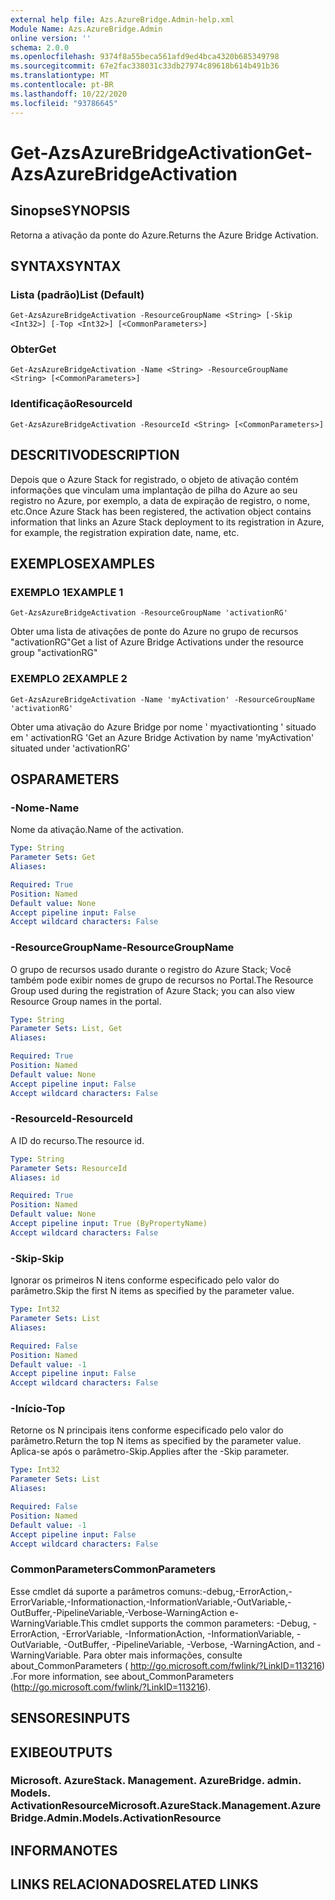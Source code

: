```yaml
---
external help file: Azs.AzureBridge.Admin-help.xml
Module Name: Azs.AzureBridge.Admin
online version: ''
schema: 2.0.0
ms.openlocfilehash: 9374f8a55beca561afd9ed4bca4320b685349798
ms.sourcegitcommit: 67e2fac338031c33db27974c89618b614b491b36
ms.translationtype: MT
ms.contentlocale: pt-BR
ms.lasthandoff: 10/22/2020
ms.locfileid: "93786645"
---
```

# <span data-ttu-id="45fc3-101">Get-AzsAzureBridgeActivation</span><span class="sxs-lookup"><span data-stu-id="45fc3-101">Get-AzsAzureBridgeActivation</span></span>

## <span data-ttu-id="45fc3-102">Sinopse</span><span class="sxs-lookup"><span data-stu-id="45fc3-102">SYNOPSIS</span></span>
<span data-ttu-id="45fc3-103">Retorna a ativação da ponte do Azure.</span><span class="sxs-lookup"><span data-stu-id="45fc3-103">Returns the Azure Bridge Activation.</span></span>

## <span data-ttu-id="45fc3-104">SYNTAX</span><span class="sxs-lookup"><span data-stu-id="45fc3-104">SYNTAX</span></span>

### <span data-ttu-id="45fc3-105">Lista (padrão)</span><span class="sxs-lookup"><span data-stu-id="45fc3-105">List (Default)</span></span>
```
Get-AzsAzureBridgeActivation -ResourceGroupName <String> [-Skip <Int32>] [-Top <Int32>] [<CommonParameters>]
```

### <span data-ttu-id="45fc3-106">Obter</span><span class="sxs-lookup"><span data-stu-id="45fc3-106">Get</span></span>
```
Get-AzsAzureBridgeActivation -Name <String> -ResourceGroupName <String> [<CommonParameters>]
```

### <span data-ttu-id="45fc3-107">Identificação</span><span class="sxs-lookup"><span data-stu-id="45fc3-107">ResourceId</span></span>
```
Get-AzsAzureBridgeActivation -ResourceId <String> [<CommonParameters>]
```

## <span data-ttu-id="45fc3-108">DESCRITIVO</span><span class="sxs-lookup"><span data-stu-id="45fc3-108">DESCRIPTION</span></span>
<span data-ttu-id="45fc3-109">Depois que o Azure Stack for registrado, o objeto de ativação contém informações que vinculam uma implantação de pilha do Azure ao seu registro no Azure, por exemplo, a data de expiração de registro, o nome, etc.</span><span class="sxs-lookup"><span data-stu-id="45fc3-109">Once Azure Stack has been registered, the activation object contains information that links an Azure Stack deployment to its registration in Azure, for example, the registration expiration date, name, etc.</span></span>

## <span data-ttu-id="45fc3-110">EXEMPLOS</span><span class="sxs-lookup"><span data-stu-id="45fc3-110">EXAMPLES</span></span>

### <span data-ttu-id="45fc3-111">EXEMPLO 1</span><span class="sxs-lookup"><span data-stu-id="45fc3-111">EXAMPLE 1</span></span>
```
Get-AzsAzureBridgeActivation -ResourceGroupName 'activationRG'
```

<span data-ttu-id="45fc3-112">Obter uma lista de ativações de ponte do Azure no grupo de recursos "activationRG"</span><span class="sxs-lookup"><span data-stu-id="45fc3-112">Get a list of Azure Bridge Activations under the resource group "activationRG"</span></span>

### <span data-ttu-id="45fc3-113">EXEMPLO 2</span><span class="sxs-lookup"><span data-stu-id="45fc3-113">EXAMPLE 2</span></span>
```
Get-AzsAzureBridgeActivation -Name 'myActivation' -ResourceGroupName 'activationRG'
```

<span data-ttu-id="45fc3-114">Obter uma ativação do Azure Bridge por nome ' myactivationting ' situado em ' activationRG '</span><span class="sxs-lookup"><span data-stu-id="45fc3-114">Get an Azure Bridge Activation by name 'myActivation' situated under 'activationRG'</span></span>

## <span data-ttu-id="45fc3-115">OS</span><span class="sxs-lookup"><span data-stu-id="45fc3-115">PARAMETERS</span></span>

### <span data-ttu-id="45fc3-116">-Nome</span><span class="sxs-lookup"><span data-stu-id="45fc3-116">-Name</span></span>
<span data-ttu-id="45fc3-117">Nome da ativação.</span><span class="sxs-lookup"><span data-stu-id="45fc3-117">Name of the activation.</span></span>

```yaml
Type: String
Parameter Sets: Get
Aliases:

Required: True
Position: Named
Default value: None
Accept pipeline input: False
Accept wildcard characters: False
```

### <span data-ttu-id="45fc3-118">-ResourceGroupName</span><span class="sxs-lookup"><span data-stu-id="45fc3-118">-ResourceGroupName</span></span>
<span data-ttu-id="45fc3-119">O grupo de recursos usado durante o registro do Azure Stack; Você também pode exibir nomes de grupo de recursos no Portal.</span><span class="sxs-lookup"><span data-stu-id="45fc3-119">The Resource Group used during the registration of Azure Stack; you can also view Resource Group names in the portal.</span></span>

```yaml
Type: String
Parameter Sets: List, Get
Aliases:

Required: True
Position: Named
Default value: None
Accept pipeline input: False
Accept wildcard characters: False
```

### <span data-ttu-id="45fc3-120">-ResourceId</span><span class="sxs-lookup"><span data-stu-id="45fc3-120">-ResourceId</span></span>
<span data-ttu-id="45fc3-121">A ID do recurso.</span><span class="sxs-lookup"><span data-stu-id="45fc3-121">The resource id.</span></span>

```yaml
Type: String
Parameter Sets: ResourceId
Aliases: id

Required: True
Position: Named
Default value: None
Accept pipeline input: True (ByPropertyName)
Accept wildcard characters: False
```

### <span data-ttu-id="45fc3-122">-Skip</span><span class="sxs-lookup"><span data-stu-id="45fc3-122">-Skip</span></span>
<span data-ttu-id="45fc3-123">Ignorar os primeiros N itens conforme especificado pelo valor do parâmetro.</span><span class="sxs-lookup"><span data-stu-id="45fc3-123">Skip the first N items as specified by the parameter value.</span></span>

```yaml
Type: Int32
Parameter Sets: List
Aliases:

Required: False
Position: Named
Default value: -1
Accept pipeline input: False
Accept wildcard characters: False
```

### <span data-ttu-id="45fc3-124">-Início</span><span class="sxs-lookup"><span data-stu-id="45fc3-124">-Top</span></span>
<span data-ttu-id="45fc3-125">Retorne os N principais itens conforme especificado pelo valor do parâmetro.</span><span class="sxs-lookup"><span data-stu-id="45fc3-125">Return the top N items as specified by the parameter value.</span></span>
<span data-ttu-id="45fc3-126">Aplica-se após o parâmetro-Skip.</span><span class="sxs-lookup"><span data-stu-id="45fc3-126">Applies after the -Skip parameter.</span></span>

```yaml
Type: Int32
Parameter Sets: List
Aliases:

Required: False
Position: Named
Default value: -1
Accept pipeline input: False
Accept wildcard characters: False
```

### <span data-ttu-id="45fc3-127">CommonParameters</span><span class="sxs-lookup"><span data-stu-id="45fc3-127">CommonParameters</span></span>
<span data-ttu-id="45fc3-128">Esse cmdlet dá suporte a parâmetros comuns:-debug,-ErrorAction,-ErrorVariable,-Informationaction,-InformationVariable,-OutVariable,-OutBuffer,-PipelineVariable,-Verbose-WarningAction e-WarningVariable.</span><span class="sxs-lookup"><span data-stu-id="45fc3-128">This cmdlet supports the common parameters: -Debug, -ErrorAction, -ErrorVariable, -InformationAction, -InformationVariable, -OutVariable, -OutBuffer, -PipelineVariable, -Verbose, -WarningAction, and -WarningVariable.</span></span> <span data-ttu-id="45fc3-129">Para obter mais informações, consulte about_CommonParameters ( http://go.microsoft.com/fwlink/?LinkID=113216) .</span><span class="sxs-lookup"><span data-stu-id="45fc3-129">For more information, see about_CommonParameters (http://go.microsoft.com/fwlink/?LinkID=113216).</span></span>

## <span data-ttu-id="45fc3-130">SENSORES</span><span class="sxs-lookup"><span data-stu-id="45fc3-130">INPUTS</span></span>

## <span data-ttu-id="45fc3-131">EXIBE</span><span class="sxs-lookup"><span data-stu-id="45fc3-131">OUTPUTS</span></span>

### <span data-ttu-id="45fc3-132">Microsoft. AzureStack. Management. AzureBridge. admin. Models. ActivationResource</span><span class="sxs-lookup"><span data-stu-id="45fc3-132">Microsoft.AzureStack.Management.AzureBridge.Admin.Models.ActivationResource</span></span>

## <span data-ttu-id="45fc3-133">INFORMA</span><span class="sxs-lookup"><span data-stu-id="45fc3-133">NOTES</span></span>

## <span data-ttu-id="45fc3-134">LINKS RELACIONADOS</span><span class="sxs-lookup"><span data-stu-id="45fc3-134">RELATED LINKS</span></span>
